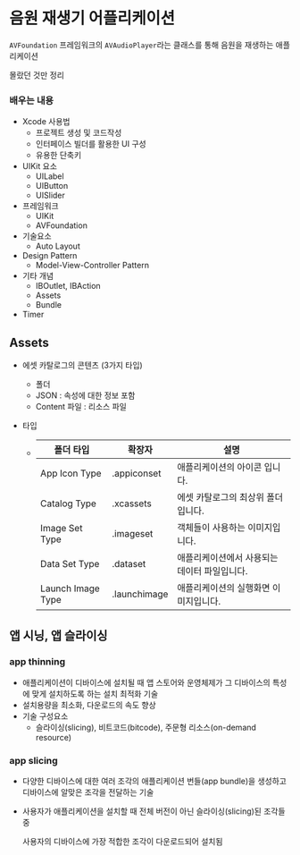 # 음원 재생기 어플리케이션

`AVFoundation` 프레임워크의 `AVAudioPlayer`라는 클래스를 통해 음원을 재생하는 애플리케이션

몰랐던 것만 정리



### 배우는 내용

- Xcode 사용법
  - 프로젝트 생성 및 코드작성
  - 인터페이스 빌더를 활용한 UI 구성
  - 유용한 단축키
- UIKit 요소
  - UILabel
  - UIButton
  - UISlider
- 프레임워크
  - UIKit
  - AVFoundation
- 기술요소
  - Auto Layout
- Design Pattern
  - Model-View-Controller Pattern
- 기타 개념
  - IBOutlet, IBAction
  - Assets
  - Bundle
- Timer



## Assets

* 에셋 카탈로그의 콘텐츠 (3가지 타입)

  * 폴더
  * JSON : 속성에 대한 정보 포함
  * Content 파일 : 리소스 파일

* 타입

  * | 폴더 타입         | 확장자       | 설명                                         |
    | ----------------- | ------------ | -------------------------------------------- |
    | App Icon Type     | .appiconset  | 애플리케이션의 아이콘 입니다.                |
    | Catalog Type      | .xcassets    | 에셋 카탈로그의 최상위 폴더입니다.           |
    | Image Set Type    | .imageset    | 객체들이 사용하는 이미지입니다.              |
    | Data Set Type     | .dataset     | 애플리케이션에서 사용되는 데이터 파일입니다. |
    | Launch Image Type | .launchimage | 애플리케이션의 실행화면 이미지입니다.        |



## 앱 시닝, 앱 슬라이싱

### app thinning

* 애플리케이션이 디바이스에 설치될 때 앱 스토어와 운영체제가 그 디바이스의 특성에 맞게 설치하도록 하는 설치 최적화 기술
* 설치용량을 최소화, 다운로드의 속도 향상
* 기술 구성요소
  * 슬라이싱(slicing), 비트코드(bitcode), 주문형 리소스(on-demand resource)



### app slicing

* 다양한 디바이스에 대한 여러 조각의 애플리케이션 번들(app bundle)을 생성하고 디바이스에 알맞은 조각을 전달하는 기술

* 사용자가 애플리케이션을 설치할 때 전체 버전이 아닌 슬라이싱(slicing)된 조각들 중 

  사용자의 디바이스에 가장 적합한 조각이 다운로드되어 설치됨



